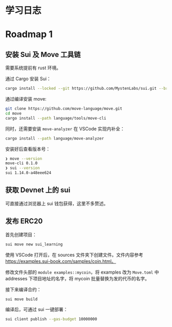# 学习日志
# Roadmap 1

## 安装 Sui 及 Move 工具链

需要系统提前有 rust 环境。

通过 Cargo 安装 Sui：
```bash
cargo install --locked --git https://github.com/MystenLabs/sui.git --branch devnet sui
```

通过编译安装 move:
```bash
git clone https://github.com/move-language/move.git
cd move
cargo install --path language/tools/move-cli
```

同时，还需要安装 `move-analyzer` 在 VSCode 实现内补全：
```bash
cargo install --path language/move-analyzer
```

安装好后查看版本号：
```bash
❯ move --version
move-cli 0.1.0
❯ sui --version
sui 1.14.0-a48eee624
```

## 获取 Devnet 上的 sui

可直接通过浏览器上 sui 钱包获得，这里不多赘述。

## 发布 ERC20

首先创建项目：
```bash
sui move new sui_learning
```

使用 VSCode 打开后，在 sources 文件夹下创建文件。文件内容参考 https://examples.sui-book.com/samples/coin.html。

修改文件头部的 `module examples::mycoin`，将 examples 改为 `Move.toml` 中 addresses 下项目地址的名字，将 mycoin 批量替换为发的代币的名字。

接下来编译合约：
```bash
sui move build
```

编译后，可通过 sui 一键部署：
```bash
sui client publish --gas-budget 10000000
```